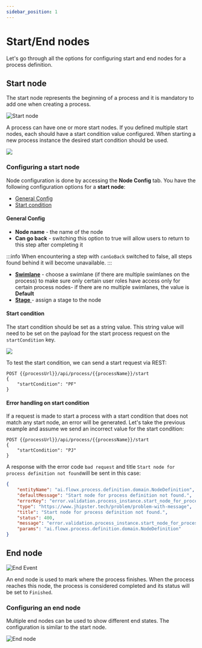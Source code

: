 ```yaml
---
sidebar_position: 1
---
```

# Start/End nodes

Let's go through all the options for configuring start and end nodes for a process definition.

## Start node

The start node represents the beginning of a process and it is mandatory to add one when creating a process.

<div class = "image-scaled">

![Start node](https://s3.eu-west-1.amazonaws.com/docx.flowx.ai/building-blocks/node/start_node.png#center)

</div>

A process can have one or more start nodes. If you defined multiple start nodes, each should have a start condition value configured. When starting a new process instance the desired start condition should be used.

![](https://s3.eu-west-1.amazonaws.com/docx.flowx.ai/building-blocks/node/start_node_example.png)

### Configuring a start node

Node configuration is done by accessing the **Node Config** tab. You have the following configuration options for a **start node**:

* [General Config](#general-config)
* [Start condition](#start-condition)

#### General Config

* **Node name** - the name of the node
* **Can go back** - switching this option to true will allow users to return to this step after completing it

:::info
When encountering a step with `canGoBack` switched to false, all steps found behind it will become unavailable.
:::

* [**Swimlane**](../../platform-deep-dive/user-roles-management/swimlanes.md) - choose a swimlane (if there are multiple swimlanes on the process) to make sure only certain user roles have access only for certain process nodes- if there are no multiple swimlanes, the value is **Default**
* [**Stage** ](../../platform-deep-dive/plugins/custom-plugins/task-management/using-stages.md)- assign a stage to the node

#### Start condition

The start condition should be set as a string value. This string value will need to be set on the payload for the start process request on the `startCondition` key.

![](https://s3.eu-west-1.amazonaws.com/docx.flowx.ai/building-blocks/node/start_node_condition.png)

To test the start condition, we can send a start request via REST:

```
POST {{processUrl}}/api/process/{{processName}}/start
{
    "startCondition": "PF"
}
```

#### Error handling on start condition

If a request is made to start a process with a start condition that does not match any start node, an error will be generated. Let's take the previous example and assume we send an incorrect value for the start condition:

```
POST {{processUrl}}/api/process/{{processName}}/start
{
    "startCondition": "PJ"
}
```

A response with the error code `bad request` and title `Start node for process definition not found`will be sent in this case:

```json
{
    "entityName": "ai.flowx.process.definition.domain.NodeDefinition",
    "defaultMessage": "Start node for process definition not found.",
    "errorKey": "error.validation.process_instance.start_node_for_process_def_missing",
    "type": "https://www.jhipster.tech/problem/problem-with-message",
    "title": "Start node for process definition not found.",
    "status": 400,
    "message": "error.validation.process_instance.start_node_for_process_def_missing",
    "params": "ai.flowx.process.definition.domain.NodeDefinition"
}
```

## End node

<div class = "image-scaled">

![End Event](https://s3.eu-west-1.amazonaws.com/docx.flowx.ai/building-blocks/node/end-event.png#center)

</div>

An end node is used to mark where the process finishes. When the process reaches this node, the process is considered completed and its status will be set to `Finished`.

### Configuring an end node

Multiple end nodes can be used to show different end states. The configuration is similar to the start node.

![End node](https://s3.eu-west-1.amazonaws.com/docx.flowx.ai/building-blocks/node/end_node.png)
